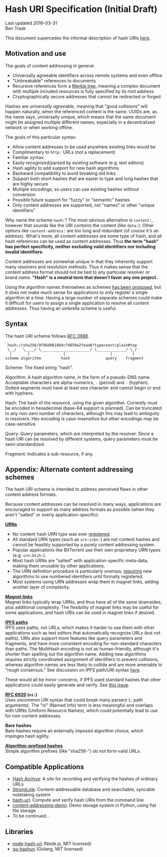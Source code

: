 Hash URI Specification (Initial Draft)
======================================

Last updated 2016-03-31  
Ben Trask

This document supercedes the informal description of hash URIs [here](https://bentrask.com/?q=hash://sha256/98493caa8b37eaa26343bbf73f232597a3ccda20498563327a4c3713821df892).

Motivation and use
------------------

The goals of content addressing in general:

- Universally agreeable identifiers across remote systems and even offline
- "Unbreakable" references to documents
- Recursive references form a [Merkle tree](https://en.wikipedia.org/wiki/Merkle_tree), meaning a complex document with multiple included resources is fully specified by its root address
- Cryptographically secure addresses that cannot be redirected or forged

Hashes are _universally agreeable_, meaning that "good collisions" will happen naturally, when the referenced content is the same. UUIDs are, as the name says, universally unique, which means that the same document might be assigned multiple different names, especially in a decentralized network or when working offline.

The goals of this particular syntax:

- Allow content addresses to be used anywhere existing links would be
- Complimentary to `http:` URLs (_not_ a replacement)
- Familiar syntax
- Easily recognized/parsed by existing software (e.g. text editors)
- Hash agility to add support for new hash algorithms
- Backward compatibility to avoid breaking old links
- Support both short hashes that are easier to type and long hashes that are highly secure
- Multiple encodings, so users can use existing hashes without conversion
- Possible future support for "fuzzy" or "semantic" hashes
- Only content addresses are supported, not "names" or other "unique identifiers"

Why name the scheme `hash:`? The most obvious alternative is `content:`, however that sounds like the URI _contains_ the content (like `data:`). Other options like `content-address:` are too long and redundant (of _course_ it's an address). What's more, all content addresses are some type of hash, and all hash references can be used as content addresses. Thus **the term "hash" has perfect specificity, neither excluding valid identifiers nor including invalid identifiers.**

Content addresses are somewhat unique in that they inherently support many resolvers and resolution methods. Thus it makes sense that the content address format should not be tied to any particular resolver or brand name. **"Hash" is a neutral term that doesn't favor any one project.**

Using the algorithm names themselves as schemes [has been proposed](https://joearms.github.io/2015/03/12/The_web_of_names.html), but it does not make much sense for applications to only register a single algorithm at a time. Having a large number of separate schemes could make it difficult for users to assign a single application to resolve all content addresses. Thus having an umbrella scheme is useful.

Syntax
------

The hash URI scheme follows [RFC 3986](https://tools.ietf.org/html/rfc3986).

```
 hash://sha256/9f86d081884c7d659a2feaa0?type=text/plain#top
 \__/   \____/ \______________________/ \_____________/ \_/
  |       |               |                    |         |
scheme algorithm         hash                query    fragment
```

Scheme: The fixed string "hash".

Algorithm: A hash algorithm name, in the form of a pseudo-DNS name. Acceptable characters are alpha-numerics, `.` (period) and `-` (hyphen). Dotted segments must have at least one character and cannot begin or end with hyphens.

Hash: The hash of the resource, using the given algorithm. Currently must be encoded in hexadecimal (base-64 support is planned). Can be truncated to any non-zero number of characters, although this may lead to ambiguity in resolvers. Hex encoding is case-insensitive but other encodings may be case-sensitive.

Query: Query parameters, which are interpreted by the resolver. Since a hash URI can be resolved by different systems, query parameters must be semi-standardized.

Fragment: Indicates a sub-resource, if any.

Appendix: Alternate content addressing schemes
----------------------------------------------

The hash URI scheme is intended to address perceived flaws in other content address formats.

Because content addresses can be resolved in many ways, applications are encouraged to support as many address formats as possible (when they aren't "salted" or overly application-specific).

**[URNs](https://tools.ietf.org/html/rfc2141)**  
- No content hash URN type was ever [registered](https://www.iana.org/assignments/urn-namespaces/urn-namespaces.xhtml).
- All standard URN types (such as `urn:isbn:`) are not content hashes and cannot be feasibly supported by a purely content addressing system.
- Popular applications like BitTorrent use their own proprietary URN types (e.g. `urn:btih:`).
- Most hash URNs are "salted" with application-specific meta-data, making them unusable by other applications.
- The URN definition procedure is particularly onerous, [requiring](https://tools.ietf.org/html/rfc3406#section-4.2) new algorithms to use numbered identifiers until formally registered.
- Most systems using URN addresses wrap them in magnet links, adding another layer of complexity.

**[Magnet links](https://en.wikipedia.org/wiki/Magnet_URI_scheme)**  
Magnet links typically wrap URNs, and thus have all of the same downsides, plus additional complexity. The flexibility of magnet links may be useful for some applications, and hash URIs can be used in magnet links if desired.

**[IPFS paths](https://github.com/ipfs/specs)**  
IPFS uses paths, not URLs, which makes it harder to use them with other applications such as text editors that automatically recognize URLs (but not paths). URIs also support more features like query parameters and fragments, and have more consistent encoding for non-standard characters than paths. The MultiHash encoding is not as human-friendly, although it's shorter than spelling out the algorithm name. Adding new algorithms requires strictly coordinated assignment of identifiers to prevent collisions, whereas algorithm names are less likely to collide and are more amenable to "rough consensus." See discussion on IPFS path/URI syntax [here](https://github.com/ipfs/go-ipfs/issues/1678).

These would all be minor concerns, if IPFS used standard hashes that other applications could easily generate and verify. See [this issue](https://github.com/ipfs/go-ipfs/issues/1953).

**[RFC 6920](https://tools.ietf.org/html/rfc6920) (`ni:`)**  
Uses uncommon URI syntax that could break many parsers (`;` path arguments). The "ni" (Named Info) term is less meaningful and overlaps with URNs (Uniform Resource Names), which could potentially lead to use for non-content addresses.

**Bare hashes**  
Bare hashes require an externally imposed algorithm choice, which impinges hash agility.

**[Algorithm-prefixed hashes](https://www.w3.org/TR/SRI/#the-integrity-attribute)**  
Simple algorithm prefixes (like "sha256-") do not form valid URLs.

Compatible Applications
-----------------------

- [Hash Archive](https://hash-archive.org): A site for recording and verifying the hashes of ordinary URLs
- [StrongLink](https://github.com/btrask/stronglink): Content-addressable database and searchable, syncable notetaking system
- [hash-uri](https://github.com/hash-uri/hash-uri/tree/master/cli): Compute and verify hash URIs from the command line
- [content-addressing-demo](https://github.com/btrask/content-addressing-demo): Demo storage system in Python, using flat file storage
- To be continued...

Libraries
---------

- [node-hash-uri](https://github.com/hash-uri/hash-uri/tree/master/node-hash-uri) (Node.js, MIT licensed)
- [go-hashuri](https://github.com/reiver/go-hashuri) (Golang, MIT licensed)
